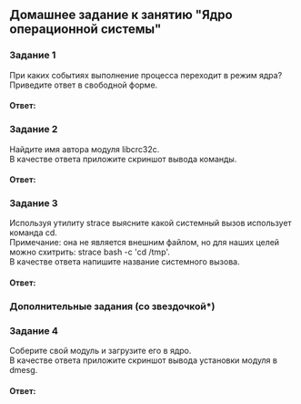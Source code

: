 ## Домашнее задание к занятию "Ядро операционной системы"  

### Задание 1  
При каких событиях выполнение процесса переходит в режим ядра?  
Приведите ответ в свободной форме.  

#### Ответ:  

### Задание 2  
Найдите имя автора модуля libcrc32c.  
В качестве ответа приложите скриншот вывода команды.  

#### Ответ:  

### Задание 3  
Используя утилиту strace выясните какой системный вызов использует команда cd.  
Примечание: она не является внешним файлом, но для наших целей можно схитрить: strace bash -c 'cd /tmp'.  
В качестве ответа напишите название системного вызова.  

#### Ответ:  

### Дополнительные задания (со звездочкой*)  

### Задание 4  
Соберите свой модуль и загрузите его в ядро.  
В качестве ответа приложите скриншот вывода установки модуля в dmesg.  

#### Ответ:  
